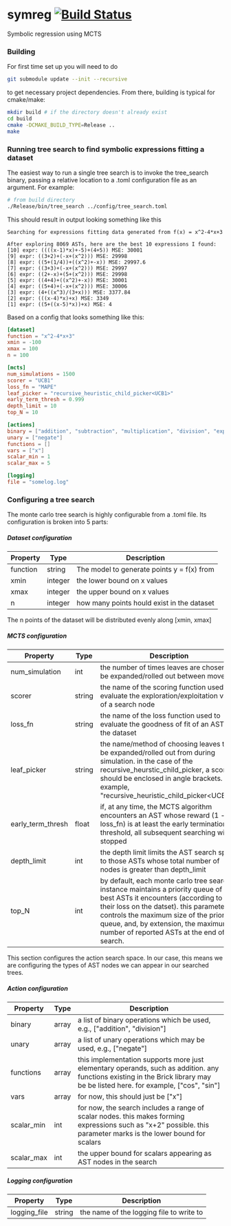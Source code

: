 # symreg [![Build Status](https://travis-ci.org/gress2/symreg.svg?branch=master)](https://travis-ci.org/gress2/symreg)
Symbolic regression using MCTS

### Building
For first time set up you will need to do
```bash
git submodule update --init --recursive
```
to get necessary project dependencies. From there, building is typical for cmake/make:
```bash
mkdir build # if the directory doesn't already exist
cd build
cmake -DCMAKE_BUILD_TYPE=Release ..
make
```

### Running tree search to find symbolic expressions fitting a dataset
The easiest way to run a single tree search is to invoke the tree_search binary, passing a relative location to a .toml configuration file as an argument. For example:
```bash
# from build directory
./Release/bin/tree_search ../config/tree_search.toml
```
This should result in output looking something like this
```
Searching for expressions fitting data generated from f(x) = x^2-4*x+3

After exploring 8069 ASTs, here are the best 10 expressions I found:
[10] expr: ((((x-1)*x)+-5)+(4+5)) MSE: 30001
[9] expr: ((3+2)+(-x+(x^2))) MSE: 29998
[8] expr: ((5+(1/4))+((x^2)+-x)) MSE: 29997.6
[7] expr: ((3+3)+(-x+(x^2))) MSE: 29997
[6] expr: ((2+-x)+(5+(x^2))) MSE: 29998
[5] expr: ((4+4)+((x^2)+-x)) MSE: 30001
[4] expr: ((5+4)+(-x+(x^2))) MSE: 30006
[3] expr: (4+((x^3)/(3+x))) MSE: 3377.84
[2] expr: (((x-4)*x)+x) MSE: 3349
[1] expr: ((5+((x-5)*x))+x) MSE: 4
```
Based on a config that looks something like this:
```toml
[dataset]
function = "x^2-4*x+3"
xmin = -100
xmax = 100
n = 100

[mcts]
num_simulations = 1500
scorer = "UCB1"
loss_fn = "MAPE"
leaf_picker = "recursive_heuristic_child_picker<UCB1>"
early_term_thresh = 0.999
depth_limit = 10
top_N = 10

[actions]
binary = ["addition", "subtraction", "multiplication", "division", "exponentiation"] 
unary = ["negate"]
functions = []
vars = ["x"]
scalar_min = 1
scalar_max = 5

[logging]
file = "somelog.log"
```

### Configuring a tree search
The monte carlo tree search is highly configurable from a .toml file. Its configuration is broken into 5 parts:

##### Dataset configuration
| Property | Type | Description |
| -------- | ---- | ----------- |
| function | string | The model to generate points y = f(x) from |
| xmin | integer | the lower bound on x values |
| xmax | integer | the upper bound on x values |
| n | integer | how many points hould exist in the dataset |

The n points of the dataset will be distributed evenly along [xmin, xmax]

##### MCTS configuration
| Property | Type | Description |
| -------- | ---- | ----------- |
| num_simulation | int | the number of times leaves are chosen to be expanded/rolled out between moves |
| scorer | string | the name of the scoring function used to evaluate the exploration/exploitation value of a search node |
| loss_fn | string | the name of the loss function used to evaluate the goodness of fit of an AST to the dataset | 
| leaf_picker | string | the name/method of choosing leaves to be expanded/rolled out from during simulation. in the case of the recursive_heurstic_child_picker, a scorer should be enclosed in angle brackets. for example, "recursive_heuristic_child_picker\<UCB1\>"|
| early_term_thresh | float | if, at any time, the MCTS algorithm encounters an AST whose reward (1 - loss_fn) is at least the early termination threshold, all subsequent searching will be stopped |
| depth_limit | int | the depth limit limits the AST search space to those ASTs whose total number of nodes is greater than depth_limit |
| top_N | int | by default, each monte carlo tree search instance maintains a priority queue of the best ASTs it encounters (according to their loss on the datset). this parameter controls the maximum size of the priority queue, and, by extension, the maximum number of reported ASTs at the end of the search. | 

This section configures the action search space. In our case, this means we are configuring the types of AST nodes we can appear in our searched trees. 

##### Action configuration
| Property | Type | Description |
| -------- | ---- | ----------- |
| binary | array<string> | a list of binary operations which be used, e.g., ["addition", "division"] |
| unary | array<string> | a list of unary operations which may be used, e.g., ["negate"] |
| functions | array<string> | this implementation supports more just elementary operands, such as addition. any functions existing in the Brick library may be be listed here. for example, ["cos", "sin"] |
| vars | array<string> | for now, this should just be ["x"] |
| scalar_min | int | for now, the search includes a range of scalar nodes. this makes forming expressions such as "x+2" possible. this parameter marks is the lower bound for scalars |
| scalar_max | int | the upper bound for scalars appearing as AST nodes in the search |
  
##### Logging configuration
| Property | Type | Description |
| -------- | ---- | ----------- |
| logging_file | string | the name of the logging file to write to |
